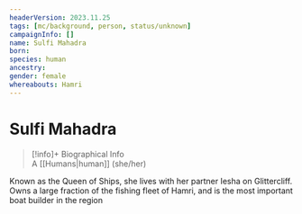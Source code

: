 ```yaml
---
headerVersion: 2023.11.25
tags: [mc/background, person, status/unknown]
campaignInfo: []
name: Sulfi Mahadra
born:
species: human
ancestry:
gender: female
whereabouts: Hamri
---
```

# Sulfi Mahadra
>[!info]+ Biographical Info  
> A [[Humans|human]] (she/her)

Known as the Queen of Ships, she lives with her partner Iesha on Glittercliff. Owns a large fraction of the fishing fleet of Hamri, and is the most important boat builder in the region
